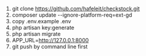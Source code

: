 1. git clone https://github.com/hafeleit/checkstock.git
2. composer update --ignore-platform-req=ext-gd
3. copy .env.example .env
4. php artisan key:generate
5. php artisan migrate
6. APP_URL=http://127.0.0.1:8000
7. git push by command line first
